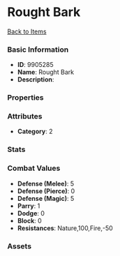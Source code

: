 # Rought Bark



[Back to Items](../items.md)

### Basic Information

- **ID**: 9905285
- **Name**: Rought Bark
- **Description**: 

### Properties


### Attributes

- **Category**: 2

### Stats


### Combat Values

- **Defense (Melee)**: 5
- **Defense (Pierce)**: 0
- **Defense (Magic)**: 5
- **Parry**: 1
- **Dodge**: 0
- **Block**: 0
- **Resistances**: Nature,100,Fire,-50

### Assets


